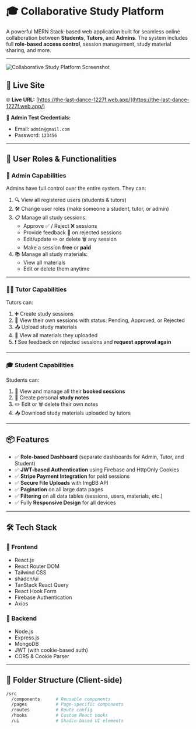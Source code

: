 # 🎓 Collaborative Study Platform

A powerful MERN Stack-based web application built for seamless online collaboration between **Students**, **Tutors**, and **Admins**. The system includes full **role-based access control**, session management, study material sharing, and more.

---

![Collaborative Study Platform Screenshot](https://i.ibb.co.com/Qj64S9kt/the-last-dance-1227f-web-app.png)

## 🔴 Live Site

🌐 **Live URL:** [https://the-last-dance-1227f.web.app/](https://the-last-dance-1227f.web.app/)

🧪 **Admin Test Credentials:**
- Email: `admin@gmail.com`
- Password: `123456`

---

## 👤 User Roles & Functionalities

### 🔑 Admin Capabilities

Admins have full control over the entire system. They can:

1. 🔍 View all registered users (students & tutors)
2. 🛠️ Change user roles (make someone a student, tutor, or admin)
3. 📋 Manage all study sessions:
   - Approve ✅ / Reject ❌ sessions
   - Provide feedback 💬 on rejected sessions
   - Edit/update ✏️ or delete 🗑️ any session
   - Make a session **free** or **paid**
4. 📚 Manage all study materials:
   - View all materials
   - Edit or delete them anytime

---

### 🧑‍🏫 Tutor Capabilities

Tutors can:

1. ➕ Create study sessions
2. 📄 View their own sessions with status: Pending, Approved, or Rejected
3. 📤 Upload study materials
4. 👀 View all materials they uploaded
5. ❗ See feedback on rejected sessions and **request approval again**

---

### 🎓 Student Capabilities

Students can:

1. 📅 View and manage all their **booked sessions**
2. 📝 Create personal **study notes**
3. ✏️ Edit or 🗑️ delete their own notes
4. 📥 Download study materials uploaded by tutors

---

## 📦 Features

- ✅ **Role-based Dashboard** (separate dashboards for Admin, Tutor, and Student)
- ✅ **JWT-based Authentication** using Firebase and HttpOnly Cookies
- ✅ **Stripe Payment Integration** for paid sessions
- ✅ **Secure File Uploads** with ImgBB API
- ✅ **Pagination** on all large data pages
- ✅ **Filtering** on all data tables (sessions, users, materials, etc.)
- ✅ Fully **Responsive Design** for all devices

---

## 🛠️ Tech Stack

### 🔹 Frontend

- React.js
- React Router DOM
- Tailwind CSS
- shadcn/ui
- TanStack React Query
- React Hook Form
- Firebase Authentication
- Axios

### 🔸 Backend

- Node.js
- Express.js
- MongoDB
- JWT (with cookie-based auth)
- CORS & Cookie Parser

---

## 📁 Folder Structure (Client-side)

```bash
/src
  /components      # Reusable components
  /pages           # Page-specific components
  /routes          # Route config
  /hooks           # Custom React hooks
  /ui              # Shadcn-based UI elements
